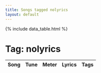 ```yaml
---
title: Songs tagged nolyrics
layout: default
---
```

{% include data_table.html %}
# Tag: nolyrics
<table id='song-table'><thead><th>Song</th><th>Tune</th><th>Meter</th><th>Lyrics</th><th>Tags</th></thead>
